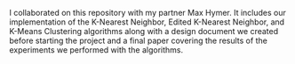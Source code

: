 I collaborated on this repository with my partner Max Hymer. It includes our implementation of the K-Nearest Neighbor, Edited K-Nearest Neighbor, and K-Means Clustering algorithms 
along with a design document we created before starting the project and a final paper covering the results of the experiments we performed with the algorithms.
